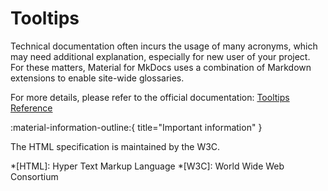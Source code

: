 # Tooltips

Technical documentation often incurs the usage of many acronyms, which may need additional explanation, especially for new user of your project. For these matters, Material for MkDocs uses a combination of Markdown extensions to enable site-wide glossaries.

For more details, please refer to the official documentation: [Tooltips Reference](https://squidfunk.github.io/mkdocs-material/reference/tooltips/)

:material-information-outline:{ title="Important information" }

The HTML specification is maintained by the W3C.

*[HTML]: Hyper Text Markup Language
*[W3C]: World Wide Web Consortium